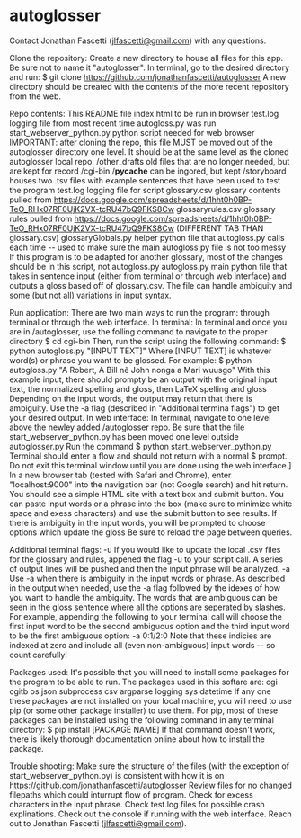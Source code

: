 # autoglosser

Contact Jonathan Fascetti (jlfascetti@gmail.com) with any questions.

Clone the repository:
  Create a new directory to house all files for this app. Be sure not to name it "autoglosser".
  In terminal, go to the desired directory and run:
    $ git clone https://github.com/jonathanfascetti/autoglosser
  A new directory should be created with the contents of the more recent repository from the web.

Repo contents:
  This README file
  index.html
    to be run in browser 
  test.log
    logging file from most recent time autogloss.py was run
  start_webserver_python.py
    python script needed for web browser
    IMPORTANT: after cloning the repo, this file MUST be moved out of the autoglosser directory one level. It should be at the same level as the cloned autoglosser local repo.
  /other_drafts
    old files that are no longer needed, but are kept for record
  /cgi-bin
    /__pycache__
      can be ingored, but kept
    /storyboard
      houses two .tsv files with example sentences that have been used to test the program
    test.log
      logging file for script
    glossary.csv
      glossary contents pulled from https://docs.google.com/spreadsheets/d/1hht0h0BP-TeO_RHx07RF0UjK2VX-tcRU47bQ9FKS8Cw
    glossaryrules.csv
      glossary rules pulled from https://docs.google.com/spreadsheets/d/1hht0h0BP-TeO_RHx07RF0UjK2VX-tcRU47bQ9FKS8Cw (DIFFERENT TAB THAN glossary.csv)
    glossaryGlobals.py
      helper python file that autogloss.py calls each time -- used to make sure the main autogloss.py file is not too messy
      If this program is to be adapted for another glossary, most of the changes should be in this script, not autogloss.py
    autogloss.py
      main python file that takes in sentence input (either from terminal or through web interface) and outputs a gloss based off of glossary.csv. The file can handle ambiguity and some (but not all) variations in input syntax.

Run application:
  There are two main ways to run the program: through terminal or through the web interface.
  In terminal:
    In terminal and once you are in /autoglosser, use the folling command to navigate to the proper directory
      $ cd cgi-bin 
    Then, run the script using the following command:
      $ python autogloss.py "[INPUT TEXT]"
    Where [INPUT TEXT] is whatever word(s) or phrase you want to be glossed.
    For example:
      $ python autogloss.py "A Robert, A Bill nẽ John nonga a Mari wuusgo"
    With this example input, there should prompty be an output with the original input text, the normalized spelling and gloss, then LaTeX spelling and gloss
    Depending on the input words, the output may return that there is ambiguity.
    Use the -a flag (described in "Additional termina flags") to get your desired output.
  In web interface:
    In terminal, navigate to one level above the newley added /autoglosser repo.
    Be sure that the file start_webserver_python.py has been moved one level outside autoglosser.py
    Run the command 
      $ python start_webserver_python.py
    Terminal should enter a flow and should not return with a normal $ prompt. Do not exit this terminal window until you are done using the web interface.]
    In a new browser tab (tested with Safari and Chrome), enter "localhost:9000" into the navigation bar (not Google search) and hit return.
    You should see a simple HTML site with a text box and submit button.
    You can paste input words or a phrase into the box (make sure to minimize white space and exess characters) and use the submit button to see results.
    If there is ambiguity in the input words, you will be prompted to choose options which update the gloss
    Be sure to reload the page between queries.

Additional terminal flags:
  -u
    If you would like to update the local .csv files for the glossary and rules, appened the flag -u to your script call.
    A series of output lines will be pushed and then the input phrase will be analyzed.
  -a
    Use -a when there is ambiguity in the input words or phrase.
    As described in the output when needed, use the -a flag followed by the idexes of how you want to handle the ambiguity. 
    The words that are ambiguous can be seen in the gloss sentence where all the options are seperated by slashes.
    For example, appending the following to your terminal call will choose the first input word to be the second ambiguous option and the third input word to be the first ambiguous option:
      -a 0:1/2:0
    Note that these indicies are indexed at zero and include all (even non-ambiguous) input words -- so count carefully!


Packages used:
  It's possible that you will need to install some packages for the program to be able to run. 
  The packages used in this softare are:
    cgi
    cgitb
    os
    json
    subprocess
    csv
    argparse
    logging
    sys
    datetime
  If any one these packages are not installed on your local machine, you will need to use pip (or some other package installer) to use them. 
  For pip, most of these packages can be installed using the following command in any terminal directory:
    $ pip install [PACKAGE NAME]
  If that command doesn't work, there is likely thorough documentation online about how to install the package.

Trouble shooting:
  Make sure the structure of the files (with the exception of start_webserver_python.py) is consistent with how it is on https://github.com/jonathanfascetti/autoglosser
  Review files for no changed filepaths which could inturrupt flow of program.
  Check for excess characters in the input phrase.
  Check test.log files for possible crash explinations.
  Check out the console if running with the web interface.
  Reach out to Jonathan Fascetti (jlfascetti@gmail.com).

